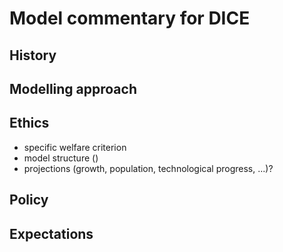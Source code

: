 # Model commentary for DICE

## History

## Modelling approach

## Ethics

- specific welfare criterion
- model structure ()
- projections (growth, population, technological progress, ...)?

## Policy

## Expectations

